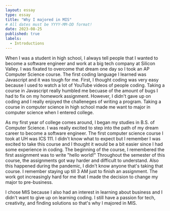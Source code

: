 ```yaml
---
layout: essay
type: essay
title: "Why I majored in MIS"
# All dates must be YYYY-MM-DD format!
date: 2023-08-25
published: true
labels:
  - Introductions
---
```


When I was a student in high school, I always tell people that I wanted to become a software engineer and work at a big tech company at Silicon Valley. I was fixated to overcome that dream one day so I took an AP Computer Science course. The first coding language I learned was Javascript and it was tough for me. First, I thought coding was very easy because I used to watch a lot of YouTube videos of people coding. Taking a course in Javascript really humbled me becuase of the amount of bugs I had to fix on my homework assignment. However, I didn't gave up on coding and I really enjoyed the challeneges of writing a program. Taking a course in computer science in high school made me want to major in computer science when I entered college.

As my first year of college comes around, I began my studies in B.S. of Computer Science. I was really excited to step into the path of my dream career to become a software engineer. The first computer science course I took at UH was ICS 111. I didn't know what to expect but I remember I was excited to take this course and I thought it would be a bit easier since I had some experience in coding. The beginning of the course, I remembered the first assignment was to write "hello world!" Throughout the semester of this course, the assignments got way harder and difficult to understand. Also this happened during the pandemic, I didn't know anyone that's taking that course. I remember staying up till 3 AM just to finish an assignment. The work got increasingly hard for me that I made the decision to change my major to pre-business.

I chose MIS because I also had an interest in learning about business and I didn't want to give up on learning coding. I still have a passion for tech, creativity, and finding solutions so that's why I majored in MIS.
